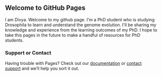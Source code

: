 ## Welcome to GitHub Pages

I am Divya. Welcome to my github page. I'm a PhD student who is studying Drosophila to learn and understand the genome evolution. I'll be sharing my knowledge and experience from the learning outcomes of my PhD. I hope to take this pages in the future to make a handful of resources for PhD students. 

### Support or Contact

Having trouble with Pages? Check out our [documentation](https://help.github.com/categories/github-pages-basics/) or [contact support](https://github.com/contact) and we’ll help you sort it out.
